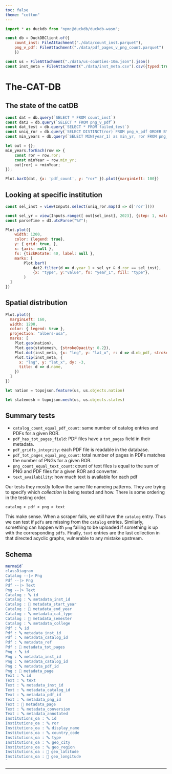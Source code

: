 ```yaml
---
toc: false
theme: "cotton"
---
```


<style>

.hero {
  display: flex;
  flex-direction: column;
  align-items: center;
  font-family: var(--sans-serif);
  margin: 4rem 0 8rem;
  text-wrap: balance;
  text-align: center;
}

.hero h1 {
  margin: 2rem 0;
  max-width: none;
  font-size: 14vw;
  font-weight: 900;
  line-height: 1;
  background: linear-gradient(30deg, var(--theme-foreground-focus), currentColor);
  -webkit-background-clip: text;
  -webkit-text-fill-color: transparent;
  background-clip: text;
}

.hero h2 {
  margin: 0;
  max-width: 34em;
  font-size: 20px;
  font-style: initial;
  font-weight: 500;
  line-height: 1.5;
  color: var(--theme-foreground-muted);
}

@media (min-width: 640px) {
  .hero h1 {
    font-size: 90px;
  }
}

</style>

```js
import * as duckdb from "npm:@duckdb/duckdb-wasm";

const db = DuckDBClient.of({ 
    count_inst: FileAttachment("./data/count_inst.parquet"),
    png_v_pdf: FileAttachment("./data/pdf_pages_v_png_count.parquet")
    })

const us = FileAttachment("./data/us-counties-10m.json").json()
const inst_meta = FileAttachment("./data/inst_meta.csv").csv({typed:true})
```

# The-CAT-DB
## The state of the catDB

```js
const dat = db.query(`SELECT * FROM count_inst`)
const dat2 = db.query(`SELECT * FROM png_v_pdf`)
const dat_test = db.query(`SELECT * FROM failed_test`)
const uniq_ror = db.query(`SELECT DISTINCT(ror) FROM png_v_pdf ORDER BY ror`)
const min_years = db.query(`SELECT MIN(year_1) as min_yr, ror FROM png_v_pdf GROUP BY ror`)
```

```js
let out = {};
min_years.forEach(row => {
    const ror = row.ror;
    const minYear = row.min_yr;
    out[ror] = +minYear;
});
```

```js
Plot.barX(dat, {x: 'pdf_count', y: "ror" }).plot({marginLeft: 100})
```

## Looking at specific institution

```js
const sel_inst = view(Inputs.select(uniq_ror.map(d => d['ror'])))
```
```js
const sel_yr = view(Inputs.range([ out[sel_inst], 2023], {step: 1, value: out[sel_inst]}))
const parseTime = d3.utcParse("%Y");
```

```js
Plot.plot({
    width: 1200,
    color: {legend: true},
    y: { grid: true, },
    x: {axis: null },
    fx: {tickRotate: 40, label: null },
    marks: [
        Plot.barY(
            dat2.filter(d => d.year_1 > sel_yr & d.ror == sel_inst),
            {x: "type", y:"value", fx: "year_1", fill: "type"},
        )
  ]
})
```

## Spatial distribution

```js
Plot.plot({
  marginLeft: 160,
  width: 1200,
  color: { legend: true },
  projection: "albers-usa",
  marks: [
    Plot.geo(nation),
    Plot.geo(statemesh, {strokeOpacity: 0.2}),
    Plot.dot(inst_meta, {x: "lng", y: "lat_x", r: d => d.nb_pdf, stroke: "nb_pdf"}),
    Plot.tip(inst_meta, {
      x: "lng", y: "lat_x", dy: -3, 
      title: d => d.name, 
    })
  ]
})
```

```js
let nation = topojson.feature(us, us.objects.nation)
```

```js
let statemesh = topojson.mesh(us, us.objects.states)
```

## Summary tests

- `catalog_count_equal_pdf_count`: same number of catalog entries and PDFs for a given ROR.
- `pdf_has_tot_pages_field`: PDF files have a `tot_pages` field in their metadata.
- `pdf_gridfs_integrity`: each PDF file is readable in the database. 
- `pdf_tot_pages_equal_png_count`: total number of pages in PDFs matches the number of PNGs for a given ROR.
- `png_count_equal_text_count`: count of text files is equal to the sum of PNG and PDF files for a given ROR and converter.
- `text_availability`: how much text is available for each pdf

Our tests they mostly follow the same file nameing patterns. They are trying to specify which _collection_ is being tested and how. There is some ordering in the testing order. 

```
catalog > pdf > png > text
```

This make sense. When a scraper fails, we still have the `catalog` entry. Thus we can test if `pdfs` are missing from the `catalog` entries. Similarly, something can happen with `png` failing to be uploaded if something is up with the corresponding `pdfs`. Finally, `text` entries are the last collection in that directed acyclic graphs, vulnerable to any mistake upstream.


## Schema

```js
mermaid`
classDiagram
Catalog --|> Png
Pdf --|> Png
Pdf --|> Text
Png --|> Text 
Catalog : 🔤 id
Catalog : 🔤 metadata_inst_id
Catalog : 🔢 metadata_start_year
Catalog : 🔢 metadata_end_year
Catalog : 🔤 metadata_cat_type
Catalog : 🔢 metadata_semester
Catalog : 🔤 metadata_college
Pdf : 🔤 id
Pdf : 🔤 metadata_inst_id
Pdf : 🔤 metadata_catalog_id
Pdf : 🔤 metadata_ref
Pdf : 🔢 metadata_tot_pages
Png : 🔤 id
Png : 🔤 metadata_inst_id
Png : 🔤 metadata_catalog_id
Png : 🔤 metadata_pdf_id
Png : 🔢 metadata_page
Text : 🔤 id
Text : 🔤 text
Text : 🔤 metadata_inst_id
Text : 🔤 metadata_catalog_id
Text : 🔤 metadata_pdf_id
Text : 🔤 metadata_png_id
Text : 🔢 metadata_page
Text : 🔤 metadata_conversion
Text : 🔤 metadata_annotated
Institutions_oa : 🔤 id
Institutions_oa : 🔤 ror
Institutions_oa : 🔤 display_name
Institutions_oa : 🔤 country_code
Institutions_oa : 🔤 type
Institutions_oa : 🔤 geo_city
Institutions_oa : 🔤 geo_region
Institutions_oa : 🔢 geo_latitude
Institutions_oa : 🔢 geo_longitude
`
```

---